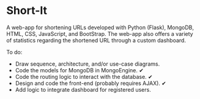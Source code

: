 # Short-It

A web-app for shortening URLs developed with Python (Flask), MongoDB, HTML, CSS, JavaScript, and BootStrap. The web-app also offers a variety of statistics regarding the shortened URL through a custom dashboard.

To do:

* Draw sequence, architecture, and/or use-case diagrams. 
* Code the models for MongoDB in MongoEngine. ✔
* Code the routing logic to interact with the database. ✔
* Design and code the front-end (probably requires AJAX). ✔
* Add logic to integrate dashboard for registered users.
